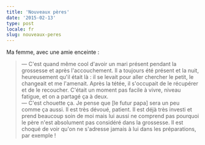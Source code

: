 ```yaml
---
title: 'Nouveaux pères'
date: '2015-02-13'
type: post
locale: fr
slug: nouveaux-peres
---
```


Ma femme, avec une amie enceinte :

> — C'est quand même cool d'avoir un mari présent pendant la grossesse et après l'accouchement. Il a toujours été présent et la nuit, heureusement qu'il était là : il se levait pour aller chercher le petit, le changeait et me l'amenait. Après la tétée, il s'occupait de le récupérer et de le recoucher. C'était un moment pas facile à vivre, niveau fatigue, et on a partagé ça à deux.  
> — C'est chouette ça. Je pense que [le futur papa] sera un peu comme ça aussi. Il est très dévoué, patient. Il est déjà très investi et prend beaucoup soin de moi mais lui aussi ne comprend pas pourquoi le père n'est absolument pas considéré dans la grossesse. Il est choqué de voir qu'on ne s'adresse jamais à lui dans les préparations, par exemple !
